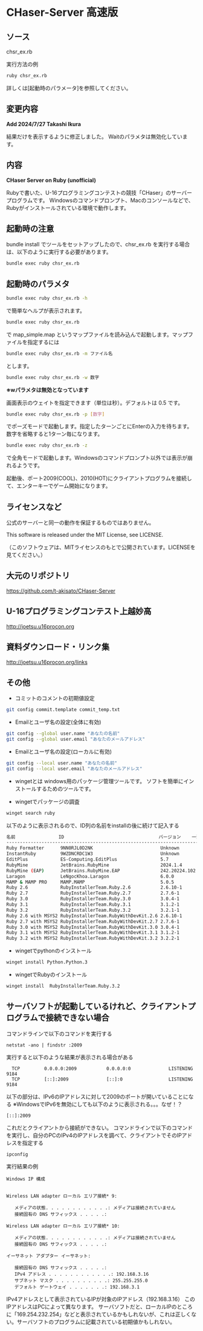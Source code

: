 # CHaser-Server 高速版

## ソース
chsr_ex.rb

実行方法の例
```sh
ruby chsr_ex.rb
```
詳しくは[起動時のパラメータ]を参照してください。


## 変更内容
**Add 2024/7/27 Takashi Ikura**

結果だけを表示するように修正しました。
Waitのパラメタは無効化しています。

## 内容
**CHaser Server on Ruby (unofficial)**

Rubyで書いた、U-16プログラミングコンテストの競技「CHaser」のサーバープログラムです。
Windowsのコマンドプロンプト、Macのコンソールなどで、Rubyがインストールされている環境で動作します。

## 起動時の注意
bundle install でツールをセットアップしたので、chsr_ex.rb を実行する場合は、以下のように実行する必要があります。

```sh
bundle exec ruby chsr_ex.rb
```

## 起動時のパラメタ

```sh
bundle exec ruby chsr_ex.rb -h
```

で簡単なヘルプが表示されます。

```sh
bundle exec ruby chsr_ex.rb
```

で map_simple.map というマップファイルを読み込んで起動します。マップファイルを指定するには 

```sh
bundle exec ruby chsr_ex.rb -m ファイル名
```

とします。

```sh
bundle exec ruby chsr_ex.rb -w 数字
```

**※wパラメタは無効となっています**

画面表示のウェイトを指定できます（単位は秒）。デフォルトは 0.5 です。

```sh
bundle exec ruby chsr_ex.rb -p [数字]
```

でポーズモードで起動します。指定したターンごとにEnterの入力を待ちます。数字を省略すると1ターン毎になります。

```sh
bundle exec ruby chsr_ex.rb -z
```

で全角モードで起動します。Windowsのコマンドプロンプト以外では表示が崩れるようです。

起動後、ポート2009(COOL)、2010(HOT)にクライアントプログラムを接続して、エンターキーでゲーム開始になります。

## ライセンスなど
公式のサーバーと同一の動作を保証するものではありません。

This software is released under the MIT License, see LICENSE.

（このソフトウェアは、MITライセンスのもとで公開されています。LICENSEを見てください。） 

## 大元のリポジトリ
https://github.com/t-akisato/CHaser-Server

## U-16プログラミングコンテスト上越妙高
http://joetsu.u16procon.org

## 資料ダウンロード・リンク集
http://joetsu.u16procon.org/links

## その他

- コミットのコメントの初期値設定
```sh
git config commit.template commit_temp.txt
```

- Emailとユーザ名の設定(全体に有効)
```sh
git config --global user.name "あなたの名前"
git config --global user.email "あなたのメールアドレス"
```

- Emailとユーザ名の設定(ローカルに有効)
```sh
git config --local user.name "あなたの名前"
git config --local user.email "あなたのメールアドレス"
```

- wingetとは
windows用のパッケージ管理ツールです。
ソフトを簡単にインストールするためのツールです。

- wingetでパッケージの調査

```sh
winget search ruby
``` 

以下のように表示されるので、ID列の名前をinstallの後に続けて記入する
```sh
名前                ID                                   バージョン    一致      ソース
----------------------------------------------------------------------------------------
Ruby Formatter      9NN0RJL0D2NK                         Unknown                 msstore
InstantRuby         9WZDNCRDC1W3                         Unknown                 msstore
EditPlus            ES-Computing.EditPlus                5.7           Tag: ruby winget
RubyMine            JetBrains.RubyMine                   2024.1.4      Tag: ruby winget
RubyMine (EAP)      JetBrains.RubyMine.EAP               242.20224.102 Tag: ruby winget
Laragon             LeNgocKhoa.Laragon                   6.0.0         Tag: ruby winget
MAMP & MAMP PRO     MAMP.MAMP                            5.0.5         Tag: ruby winget
Ruby 2.6            RubyInstallerTeam.Ruby.2.6           2.6.10-1      Tag: ruby winget
Ruby 2.7            RubyInstallerTeam.Ruby.2.7           2.7.6-1       Tag: ruby winget
Ruby 3.0            RubyInstallerTeam.Ruby.3.0           3.0.4-1       Tag: ruby winget
Ruby 3.1            RubyInstallerTeam.Ruby.3.1           3.1.2-1       Tag: ruby winget
Ruby 3.2            RubyInstallerTeam.Ruby.3.2           3.2.1-1       Tag: ruby winget
Ruby 2.6 with MSYS2 RubyInstallerTeam.RubyWithDevKit.2.6 2.6.10-1      Tag: ruby winget
Ruby 2.7 with MSYS2 RubyInstallerTeam.RubyWithDevKit.2.7 2.7.6-1       Tag: ruby winget
Ruby 3.0 with MSYS2 RubyInstallerTeam.RubyWithDevKit.3.0 3.0.4-1       Tag: ruby winget
Ruby 3.1 with MSYS2 RubyInstallerTeam.RubyWithDevKit.3.1 3.1.2-1       Tag: ruby winget
Ruby 3.2 with MSYS2 RubyInstallerTeam.RubyWithDevKit.3.2 3.2.2-1       Tag: ruby winget
```

- wingetでpythonのインストール
```sh
winget install Python.Python.3
```

- wingetでRubyのインストール
```sh
winget install  RubyInstallerTeam.Ruby.3.2
```
## サーバソフトが起動しているけれど、クライアントプログラムで接続できない場合
コマンドラインで以下のコマンドを実行する
```
netstat -ano | findstr :2009
```
実行すると以下のような結果が表示される場合がある
```
  TCP         0.0.0.0:2009           0.0.0.0:0              LISTENING       9184
  TCP         [::]:2009              [::]:0                 LISTENING       9184
```
以下の部分は、IPv6のIPアドレスに対して2009のポートが開いていることになる
※WindowsでIPv6を無効にしても以下のように表示される。。。なぜ！？
```
[::]:2009
```
これだとクライアントから接続ができない。
コマンドラインで以下のコマンドを実行し、自分のPCのIPv4のIPアドレスを調べて、クライアントでそのIPアドレスを指定する
```
ipconfig
```
実行結果の例
```
Windows IP 構成


Wireless LAN adapter ローカル エリア接続* 9:

   メディアの状態. . . . . . . . . . . .: メディアは接続されていません
   接続固有の DNS サフィックス . . . . .:

Wireless LAN adapter ローカル エリア接続* 10:

   メディアの状態. . . . . . . . . . . .: メディアは接続されていません
   接続固有の DNS サフィックス . . . . .:

イーサネット アダプター イーサネット:

   接続固有の DNS サフィックス . . . . .:
   IPv4 アドレス . . . . . . . . . . . .: 192.168.3.16
   サブネット マスク . . . . . . . . . .: 255.255.255.0
   デフォルト ゲートウェイ . . . . . . .: 192.168.3.1
```
IPv4アドレスとして表示されているIPが対象のIPアドレス（192.168.3.16）
このIPアドレスはPCによって異なります。
サーバソフトだと、ローカルIPのところに「169.254.232.254」などと表示されているかもしれないが、これは正しくない。サーバソフトのプログラムに記載されている初期値かもしれない。